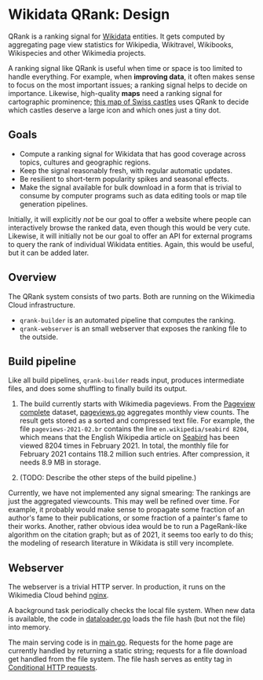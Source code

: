 # Wikidata QRank: Design

QRank is a ranking signal for [Wikidata](https://www.wikidata.org/) entities.
It gets computed by aggregating page view statistics for Wikipedia, Wikitravel,
Wikibooks, Wikispecies and other Wikimedia projects.

A ranking signal like QRank is useful when time or space is too
limited to handle everything.  For example, when **improving data**,
it often makes sense to focus on the most important issues; a
ranking signal helps to decide on importance.  Likewise, high-quality
**maps** need a ranking signal for cartographic prominence;
[this map of Swiss castles](https://castle-map.infs.ch/#46.82825,8.19305,8z)
uses QRank to decide which castles deserve a large icon and which ones
just a tiny dot.


## Goals

* Compute a ranking signal for Wikidata that has good coverage
  across topics, cultures and geographic regions.
* Keep the signal reasonably fresh, with regular automatic updates.
* Be resilient to short-term popularity spikes and seasonal effects.
* Make the signal available for bulk download in a form that is trivial
  to consume by computer programs such as data editing tools or
  map tile generation pipelines.

Initially, it will explicitly *not* be our goal to offer a website where
people can interactively browse the ranked data, even though this would
be very cute. Likewise, it will initially not be our goal to offer an API
for external programs to query the rank of individual Wikidata entities.
Again, this would be useful, but it can be added later.


## Overview

The QRank system consists of two parts. Both are running on the
Wikimedia Cloud infrastructure.

* `qrank-builder` is an automated pipeline that computes the ranking.
* `qrank-webserver` is an small webserver that exposes the ranking file
  to the outside.


## Build pipeline

Like all build pipelines, `qrank-builder` reads input, produces
intermediate files, and does some shuffling to finally build its output.

1. The build currently starts with Wikimedia pageviews. From the
[Pageview complete](https://dumps.wikimedia.org/other/pageview_complete/readme.html) dataset, [pageviews.go](../cmd/qrank-builder/pageviews.go)
aggregates monthly view counts. The result gets stored
as a sorted and compressed text file. For example, the file
`pageviews-2021-02.br` contains the line `en.wikipedia/seabird 8204`,
which means that the English Wikipedia article on [Seabird](https://en.wikipedia.org/wiki/Seabird) has been viewed 8204 times in February 2021. In total,
the monthly file for February 2021 contains 118.2 million such entries.
After compression, it needs 8.9 MB in storage.

2. (TODO: Describe the other steps of the build pipeline.)

Currently, we have not implemented any signal smearing: The rankings
are just the aggregated viewcounts. This may well be refined over
time.  For example, it probably would make sense to propagate some
fraction of an author's fame to their publications, or some fraction
of a painter's fame to their works. Another, rather obvious idea would
be to run a PageRank-like algorithm on the citation graph; but as of
2021, it seems too early to do this; the modeling of research
literature in Wikidata is still very incomplete.


## Webserver

The webserver is a trivial HTTP server. In production, it runs
on the Wikimedia Cloud behind [nginx](https://nginx.org/).

A background task periodically checks the local file system.
When new data is available, the code in [dataloader.go](../cmd/qrank-webserver/dataloader.go) loads the file hash (but not the file) into memory.

The main serving code is in [main.go](../cmd/qrank-webserver/main.go).
Requests for the home page are currently handled by returning a static string;
requests for a file download get handled from the file system.
The file hash serves as entity tag in [Conditional HTTP requests](https://tools.ietf.org/html/rfc7232).
